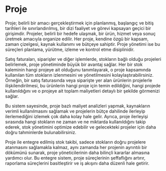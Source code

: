
# Proje 

Proje; belirli bir amacı gerçekleştirmek için planlanmış, başlangıç ve bitiş tarihleri ile sınırlandırılmış, bir dizi faaliyet ve görevi kapsayan geçici bir girişimdir. 
Projeler, belirli bir hedefe ulaşmak, bir ürün, hizmet veya sonuç üretmek amacıyla organize edilir. 
Her proje, kendine özgü bir kapsam, zaman çizelgesi, kaynak kullanımı ve bütçeye sahiptir. 
Proje yönetimi ise bu süreçleri planlama, yürütme, izleme ve kontrol etme disiplinidir. 

Satış faturaları, siparişler ve diğer işlemlerde, stokların bağlı olduğu projeleri belirlemek, proje yönetiminde büyük bir avantaj sağlar. 
Her bir stok kaleminin hangi projeye ait olduğunu tanımlayarak, o proje kapsamında kullanılan tüm stokların izlenmesini ve yönetilmesini kolaylaştırabilirsiniz. 
Örneğin, bir satış faturasında veya siparişte yer alan ürünlerin projelerle ilişkilendirilmesi, bu ürünlerin hangi proje için temin edildiğini,
hangi projede kullanıldığını ve o projeye ait toplam maliyetleri detaylı bir şekilde görmenizi sağlar.

Bu sistem sayesinde, proje bazlı maliyet analizleri yapmak, kaynakların verimli kullanılmasını sağlamak ve projelerin bütçe dahilinde ilerleyip ilerlemediğini izlemek çok daha kolay hale gelir. 
Ayrıca, proje ilerleyişi sırasında hangi stokların ne zaman ve ne miktarda kullanıldığını takip ederek, stok yönetimini optimize edebilir ve gelecekteki projeler için daha doğru tahminlerde bulunabilirsiniz.

Proje ile entegre edilmiş stok takibi, sadece stokların doğru projelere atanmasını sağlamakla kalmaz, aynı zamanda her projenin ayrıntılı bir dökümünü sunarak,
proje yöneticilerinin daha bilinçli kararlar almasına yardımcı olur. 
Bu entegre sistem, proje süreçlerinin şeffaflığını artırır, raporlama süreçlerini basitleştirir ve iş akışını daha düzenli hale getirir.

